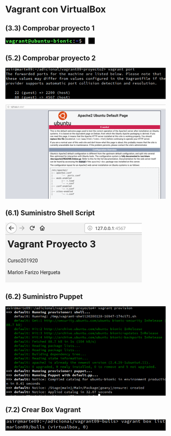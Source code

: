# Vagrant con VirtualBox

## (3.3) Comprobar proyecto 1

![](img/vag3.3.png)

## (5.2) Comprobar proyecto 2

![](img/vag5.2.1.png)

![](img/vag5.2.2.png)

## (6.1) Suministro Shell Script

![](img/vag6.1.png)

## (6.2) Suministro Puppet

![](img/vag6.2.1.png)

## (7.2) Crear Box Vagrant

![](img/vag7.2.png)
